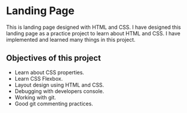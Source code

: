 # Landing Page
This is landing page designed with HTML and CSS. I have designed this landing page as a practice project to learn about HTML and CSS. I have implemented and learned many things in this project. 

## Objectives of this project
* Learn about CSS properties.
* Learn CSS Flexbox.
* Layout design using HTML and CSS.
* Debugging with developers console.
* Working with git.
* Good git commenting practices.